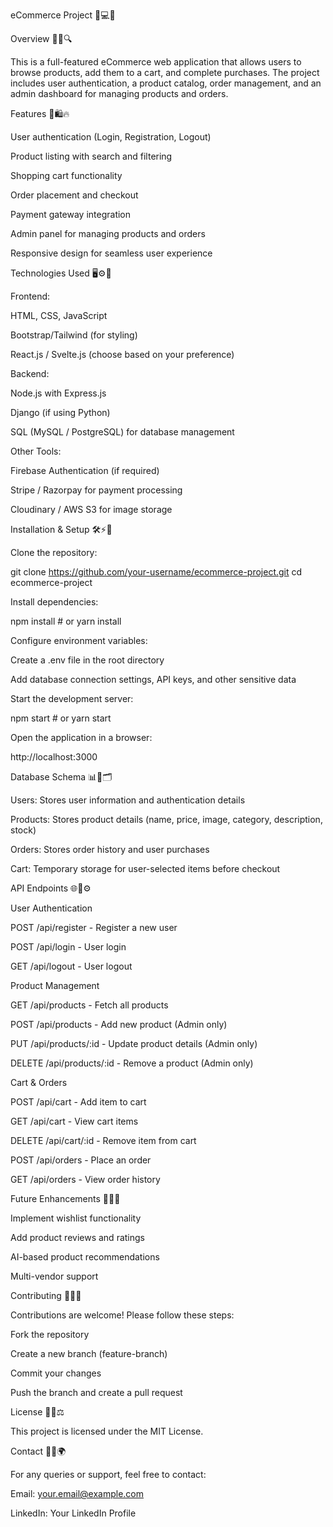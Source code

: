 eCommerce Project 🛒💻🚀

Overview 📢✨🔍

This is a full-featured eCommerce web application that allows users to browse products, add them to a cart, and complete purchases. The project includes user authentication, a product catalog, order management, and an admin dashboard for managing products and orders.

Features 🎯🛍️🔥

User authentication (Login, Registration, Logout)

Product listing with search and filtering

Shopping cart functionality

Order placement and checkout

Payment gateway integration

Admin panel for managing products and orders

Responsive design for seamless user experience

Technologies Used 🖥️⚙️📡

Frontend:

HTML, CSS, JavaScript

Bootstrap/Tailwind (for styling)

React.js / Svelte.js (choose based on your preference)

Backend:

Node.js with Express.js

Django (if using Python)

SQL (MySQL / PostgreSQL) for database management

Other Tools:

Firebase Authentication (if required)

Stripe / Razorpay for payment processing

Cloudinary / AWS S3 for image storage

Installation & Setup 🛠️⚡🚀

Clone the repository:

git clone https://github.com/your-username/ecommerce-project.git
cd ecommerce-project

Install dependencies:

npm install  # or yarn install

Configure environment variables:

Create a .env file in the root directory

Add database connection settings, API keys, and other sensitive data

Start the development server:

npm start  # or yarn start

Open the application in a browser:

http://localhost:3000

Database Schema 📊📌🗂️

Users: Stores user information and authentication details

Products: Stores product details (name, price, image, category, description, stock)

Orders: Stores order history and user purchases

Cart: Temporary storage for user-selected items before checkout

API Endpoints 🌐🔗⚙️

User Authentication

POST /api/register - Register a new user

POST /api/login - User login

GET /api/logout - User logout

Product Management

GET /api/products - Fetch all products

POST /api/products - Add new product (Admin only)

PUT /api/products/:id - Update product details (Admin only)

DELETE /api/products/:id - Remove a product (Admin only)

Cart & Orders

POST /api/cart - Add item to cart

GET /api/cart - View cart items

DELETE /api/cart/:id - Remove item from cart

POST /api/orders - Place an order

GET /api/orders - View order history

Future Enhancements 🚀🔮💡

Implement wishlist functionality

Add product reviews and ratings

AI-based product recommendations

Multi-vendor support

Contributing 🤝💡🌟

Contributions are welcome! Please follow these steps:

Fork the repository

Create a new branch (feature-branch)

Commit your changes

Push the branch and create a pull request

License 📜✅⚖️

This project is licensed under the MIT License.

Contact 📩📱🌍

For any queries or support, feel free to contact:

Email: your.email@example.com

LinkedIn: Your LinkedIn Profile

